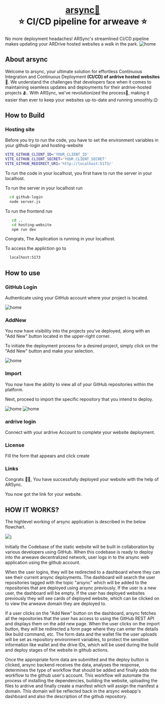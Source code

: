 <h1 align="center" style="border-bottom: none">
    <b>
        <a href="https://arsync.vercel.app/">arsync🚀</a><br>
    </b>
    ⭐️  CI/CD pipeline for arweave  ⭐️ <br>
</h1>

No more deployment headaches! ARSync's streamlined CI/CD pipeline makes updating your ARDrive hosted websites a walk in the park.
![home](https://raw.githubusercontent.com/jashwanth0712/arweave-hackathon/main/images/home.png)
## About arsync
Welcome to arsync, your ultimate solution for effortless Continuous Integration and Continuous Deployment **(CI/CD) of ardrive hosted websites**🤯. We understand the challenges that developers face when it comes to maintaining seamless updates and deployments for their ardrive-hosted projects 🫂. With ARSync, we've revolutionized the process🤩, making it easier than ever to keep your websites up-to-date and running smoothly.😉

## How to Build

### Hosting site

Before you try to run the code, you have to set the environment variables in your github-login and hosting-website

```bash
VITE_GITHUB_CLIENT_ID='YOUR_CLIENT_ID'
VITE_GITHUB_CLIENT_SECRET='YOUR_CLIENT_SECRET'
VITE_GITHUB_REDIRECT_URI='http://localhost:5173/'
```

To run the code in your localhost, you first have to run the server in your localhost.

To run the server in your localhost run

```bash
  cd github-login
  node server.js
```

To run the frontend run

```bash
   cd ..
   cd hosting-website
   npm run dev
```

Congrats, The Application is running in your localhost.

To access the appliction go to 

```bash
  localhost:5173
```

## How to use

### GitHub Login

Authenticate using your GitHub account where your project is located.

![home](https://github.com/malviyaHimanshu/arweave-hackathon/blob/main/images/Github_login.jpg)

### AddNew
You now have visibility into the projects you've deployed, along with an "Add New" button located in the upper-right corner.

To initiate the deployment process for a desired project, simply click on the "Add New" button and make your selection.

![home](https://github.com/malviyaHimanshu/arweave-hackathon/blob/main/images/Add_new.PNG)

### Import
You now have the ability to view all of your GitHub repositories within the platform.

Next, proceed to import the specific repository that you intend to deploy.

![home](https://github.com/malviyaHimanshu/arweave-hackathon/blob/main/images/Import.PNG)
![home](https://github.com/malviyaHimanshu/arweave-hackathon/blob/main/images/Deploy.PNG)

### ardrive login

Connect with your ardrive Account to complete your website deployment.

### License

Fill the form that appears and click create

### Links

Congrats 🥳🥳, You have successfully deployed your website with the help of ARSync.

You now got the link for your website.


## HOW IT WORKS?

The highlevel working of arsync application  is described in the below flowchart.

![](https://raw.githubusercontent.com/malviyaHimanshu/arweave-hackathon/main/images/chart.jpeg))

Initially the Codebase of the static website will be built in collaboration by various developers using GitHub. When this codebase  is ready to deploy into the arweave decentralized network, user logs in to the arsync web application using the github account.

When the user logins, they will be redirected to a dashboard where they can see their current arsync deployments. The dashboard will search the user repositories tagged with the topic "arsync" which will be added to the repositories that are deployed using arsync previously. If the user is a new user, the dashboard will be empty. If the user has deployed websites previously they will see cards of deployed website, which can be clicked on to view the arweave domain they are deployed to.

If a user clicks on the "Add New" button on the dashboard, arsync fetches all the repositories that the user has access to using the GitHub REST API and displays them on the add new page. When the user clicks on the import button, they will be redirected a form page where they can enter the details like build command, etc. The form data and the wallet file the user uploads will be set as repository environment variables, to protect the sensitive information like wallet and the drive IDs, which will be used during the build and deploy stages of the website in github actions.

Once the appropriate form data are submitted and the deploy button is clicked, arsync backend receives the data, analyses the response, determines the type of workflow that should be added and finally adds the workflow to the github user's account. This workflow will automate the process of installing the dependencies, building the website, uploading the files to ardrive and finally create a manifest which will assign the manifest a domain. This domain will be reflected back in the arsync webapp's dashboard and also the description of the github repository.


